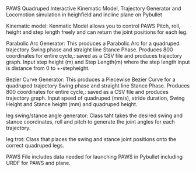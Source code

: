 PAWS Quadruped Interactive Kinematic Model, Trajectory Generator and Locomotion simulation in heighfield and incline plane on Pybullet

Kinematic model: Kenmatic Model allows you to control PAWS Pitch, roll, height and step length freely and can return the joint positions for each leg.

Parabolic Arc Generator: This produces a Parabolic Arc for a quadruped trajectory Swing phase and straight line Stance Phase. Produces 800 coordinates for entire cycle,: saved as a CSV file and produces trajectory graph. 
Input step height (m) and Step Length(m) where the step length input is distance from 0 to +-stepheight.

Bezier Curve Generator: This produces a Piecewise Bezier Curve for a quadruped trajectory Swing phase and straight line Stance Phase. Produces 800 coordinates for entire cycle,: saved as a CSV file and produces trajectory graph.
Input speed of quadruped (mm/s), stride duration,  Swing Height and Stance height (mm) and quadruped height.

leg swing/stance angle generator: Class taht takes the desired swing and stance coordinates, roll and pitch to generate the joint angles for each trajectory.

leg trot: Class that places the swing and stance joint positions onto the correct quadruped legs.

PAWS File includes data needed for launching PAWS in Pybullet including URDF for PAWS and plane.
